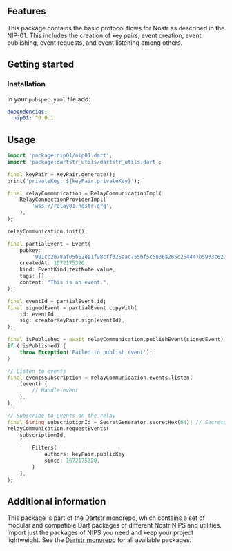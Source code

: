 <!--
This README describes the package. If you publish this package to pub.dev,
this README's contents appear on the landing page for your package.

For information about how to write a good package README, see the guide for
[writing package pages](https://dart.dev/tools/pub/writing-package-pages).

For general information about developing packages, see the Dart guide for
[creating packages](https://dart.dev/guides/libraries/create-packages)
and the Flutter guide for
[developing packages and plugins](https://flutter.dev/to/develop-packages).
-->

## Features

This package contains the basic protocol flows for Nostr as described in the NIP-01. This includes the creation of key pairs, event creation, event publishing, event requests, and event listening among others.

## Getting started

### Installation

In your `pubspec.yaml` file add:

```yaml
dependencies:
  nip01: ^0.0.1
```

## Usage

```dart
import 'package:nip01/nip01.dart';
import 'package:dartstr_utils/dartstr_utils.dart';

final keyPair = KeyPair.generate();
print('privateKey: ${keyPair.privateKey}');

final relayCommunication = RelayCommunicationImpl(
    RelayConnectionProviderImpl(
        'wss://relay01.nostr.org',
    ),
);

relayCommunication.init();

final partialEvent = Event(
    pubkey:
        '981cc2078af05b62ee1f98cff325aac755bf5c5836a265c254447b5933c6223b',
    createdAt: 1672175320,
    kind: EventKind.textNote.value,
    tags: [],
    content: "This is an event.",
);

final eventId = partialEvent.id;
final signedEvent = partialEvent.copyWith(
    id: eventId,
    sig: creatorKeyPair.sign(eventId),
);

final isPublished = await relayCommunication.publishEvent(signedEvent);
if (!isPublished) {
    throw Exception('Failed to publish event');
}

// Listen to events
final eventsSubscription = relayCommunication.events.listen(
    (event) {
        // Handle event
    },
);

// Subscribe to events on the relay
final String subscriptionId = SecretGenerator.secretHex(64); // SecretGenerator is part of the dartstr_utils package
relayCommunication.requestEvents(
    subscriptionId,
    [
        Filters(
            authors: keyPair.publicKey,
            since: 1672175320,
        )
    ],
);
```

## Additional information

This package is part of the Dartstr monorepo, which contains a set of modular and compatible Dart packages of different Nostr NIPS and utilities. Import just the packages of NIPS you need and keep your project lightweight. See the [Dartstr monorepo](https://github.com/kumulynja/dartstr) for all available packages.
